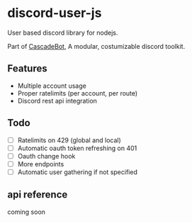 # discord-user-js
User based discord library for nodejs.

Part of [CascadeBot](https://github.com/CascadeBot/CascadeBot), A modular, costumizable discord toolkit.

## Features
 - Multiple account usage
 - Proper ratelimits (per account, per route)
 - Discord rest api integration

## Todo
 - [ ] Ratelimits on 429 (global and local)
 - [ ] Automatic oauth token refreshing on 401
 - [ ] Oauth change hook
 - [ ] More endpoints
 - [ ] Automatic user gathering if not specified

## api reference
coming soon
